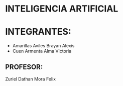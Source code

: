 # INTELIGENCIA ARTIFICIAL
# INTEGRANTES:
- Amarillas Aviles Brayan Alexis
- Cuen Armenta Alma Victoria
## PROFESOR:
Zuriel Dathan Mora Felix
